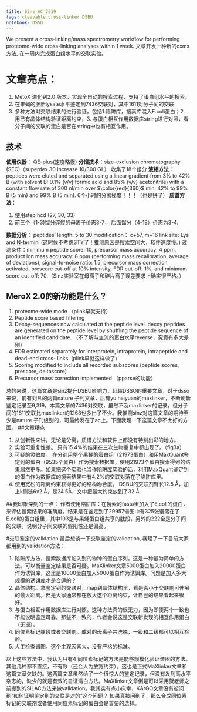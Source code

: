 ```yaml
---
title: Sinz_AC_2019
tags: cleavable cross-linker DSBU
notebook: DSSO
---
```

We present a cross-linking/mass spectrometry
workflow for performing proteome-wide cross-linking analyses
within 1 week.
文章开发一种新的cxms方法, 在一周内完成蛋白组水平的交联实验。
#  文章亮点：
1. MetoX 进化到2.0 版本，实现全自动的搜索过程，支持了蛋白组水平的搜索。
2. 在果蝇的胚胎lysate水平鉴定到7436交联对，其中1611对分子间的交联
3. 多种方法对交联结果的进行验证，包括1.陷阱库，搜索库混入E.coli蛋白；2. 用已有晶体结构验证距离约束，3. 与蛋白相互作用数据库string进行对照，看分子间的交联的蛋白是否在string中也有相互作用。

## 技术
**使用仪器**： QE-plus(速度略慢)
**分馏技术**：size-exclusion chromatography (SEC)（superdex 30 Increase 10/300 GL）
收集了18个组分
**液相方法**：peptides were eluted
and separated using a linear gradient from 3% to 42% B (with solvent B: 0.1% (v/v) formic acid and 85% (v/v) acetonitrile) with a constant flow rate of 300 nl/min over $\color{red}{360}$ min, 42% to 99% B (5 min) and 99% B (5 min).
6个小时的分离梯度！！！（也是拼了）
**质谱方法**：
1. 使用step hcd (27, 30, 33)
2. 前三个（1-3)馏分碎裂的母离子价态3-7， 后面馏分（4-18）价态为3-4.

**数据分析：**
peptides’ length: 5 to 30
modification： c+57, m+16
link site: Lys and N-termini (这时候不考虑STY了！推测原因是搜索空间大，软件速度慢。)
过滤条件：minimum peptide score: 10, precursor mass accuracy: 4 ppm, product ion mass accuracy: 8 ppm (performing mass recalibration, average of deviations), signal-to-noise ratio: 1.5, precursor mass correction activated, prescore cut-off at 10% intensity, FDR cut-off: 1%, and minimum score cut-off: 70.（Sinz实验室在母离子和碎片离子误差要求上确实很严格。）
## MeroX 2.0的新功能是什么？
1. proteome-wide mode （plink早就支持）
2. Peptide score based filtering
3. Decoy-sequences now calculated at the peptide level. decoy peptides are generated on the peptide level by shuffling the peptide sequence of an identified candidate. （不了解与主流的蛋白水平reverse，究竟有多大差别）
4. FDR estimated separately for interprotein, intraprotein, intrapeptide and dead-end cross-
links. (plink早就这样做了)
5. Scoring modified to include all recorded subscores (peptide scores, prescore, deltascore)
6. Precursor mass correction implemented （pparse的功能）

总的来说，这篇文章是sinz提升DSBU影响力，赶超DSSO的重要文章，对于dsso来说，前有刘凡的两篇nature 子刊文章，后有yu haiyuan的maxlinker，不断刷新鉴定记录至9,319。本篇文章的7436对交联，虽然不及maxlinker的记录，但分子间的1611交联比maxlinker的1268也多出了不少。我推测sinz对这篇文章的期待至少是nature 子刊级别的，可最终发在了ac上。下面我理一下这篇文章不太好的方面。
##文章糟点
1. 从创新性来讲，无论是分离，质谱方法和软件上都没有特别出彩的地方。
2. 实验可重复性差。  只有15.4%的结果在三次生物重复中都出现了。（fig3a）
3. 可疑的灵敏度。 在分别用整个果蝇的蛋白组（21973蛋白）和用MaxQuant鉴定到的蛋白（9535个蛋白）作为搜索数据库，使用21973个蛋白搜索得到的结果居然更多。如果把这个实验也当作陷阱库实验的话，利用MaxQuant鉴定到的蛋白作为数据库的搜索结果中有4.2%的交联对落在了陷阱库里。
4. 使用宽松的距离约束获得更好的结构吻合度。 DSBU的交联剂臂长12.5 Å，加上k侧链6x2 Å，是24.5Å，文中把最大约束放到了32 Å.

##我印象深刻的一点：
作者使用陷阱库：在搜索的fasta里加入了E.coli的蛋白，来评估搜索结果的准确度。结果是在鉴定到了29957谱图中有325张谱落在了E.coli的蛋白组里，其中103是与果蝇蛋白组共享的肽段，另外的222全是分子间的交联。说明分子间交联的假阳性还是偏高。

#交联鉴定的validation
最后想谈一下交联鉴定的validation, 我理了一下目前大家都用到的validation方法：
1. 陷阱库方法，搜索数据库加入别的物种的蛋白序列。这是一种最为简单的方法。可以衡量鉴定结果是否可疑。MaXlinker文章5000蛋白加入20000蛋白作为诱饵库，这里是10000蛋白加入5000蛋白作为诱饵库。问题是加入多大规模的诱饵库才是合适的？
2. 晶体结构。拿鉴定到的交联对，map到晶体结构里，看是否小于交联剂可伸展的最大距离。但是大家通常都在放大这个距离约束，让自己的结果看起来很好。
3. 与蛋白相互作用数据库进行对照。这种方法真的很无力，因为即便两个一致也不能说明鉴定可靠。那些不一致的，作者会说这是交联新发现的相互作用蛋白（无语）。
4. 同位素标记肽段或者交联剂。成对的母离子共洗脱，一级和二级都可以相互检验。
5. 人工检查谱图。这个主观因素大，没有严格的标准。

以上这些方法中，我认为只有4 同位素标记的方法是能够规模化验证谱图的方法。其他几种都不直接，不有效（还会人为放宽约束）。这也是正式MaXlinker文章和这篇文章欠缺的。这两篇文章虽然给了一个很惊人的鉴定记录，但没有发到高水平杂志的，缺少的就是有效的自证清白方法。MaXlinker文章倒是可以采用贺老师之前提到的SILAC方法来做validation。我其实有点小庆幸，KArGO文章没有被问到“如何证明鉴定到的交联是对的”这个问题？ 如果真被问到了，那么合成同位素标记的交联剂或者使用同位素标记的蛋白会是首要的选择。
